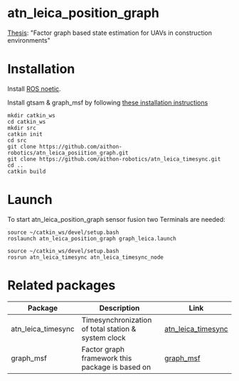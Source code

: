 # atn_leica_position_graph
[Thesis](https://1drv.ms/b/s!AsodIbzyjoMbjeIQAJcPEIf3MWrLWA?e=4CjaUr): "Factor graph based state estimation for UAVs in construction environments"

# Installation
Install [ROS noetic](https://wiki.ros.org/noetic/Installation/Ubuntu).

Install gtsam & graph_msf by following [these installation instructions](https://github.com/leggedrobotics/graph_msf/blob/main/doc/installation.md)
```
mkdir catkin_ws
cd catkin_ws
mkdir src
catkin init
cd src
git clone https://github.com/aithon-robotics/atn_leica_posiition_graph.git
git clone https://github.com/aithon-robotics/atn_leica_timesync.git
cd ..
catkin build
```

# Launch
To start atn_leica_position_graph sensor fusion two Terminals are needed:
```
source ~/catkin_ws/devel/setup.bash
roslaunch atn_leica_position_graph graph_leica.launch
```

```
source ~/catkin_ws/devel/setup.bash
rosrun atn_leica_timesync atn_leica_timesync_node 
```

# Related packages

| Package         | Description                     | Link                                                           |
| --------------- | ------------------------------- | -------------------------------------------------------------- |
| atn_leica_timesync| Timesynchronization of total station & system clock | [atn_leica_timesync](https://github.com/aithon-robotics/atn_leica_timesync)         |
| graph_msf        | Factor graph framework this package is based on     | [graph_msf](https://github.com/leggedrobotics/graph_msf/tree/main) |

